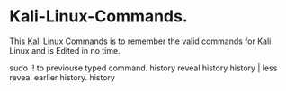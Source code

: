 # Kali-Linux-Commands.
This Kali Linux Commands is to remember the valid commands for Kali Linux and is Edited in no time.

sudo !!                      to previouse typed command.
history                      reveal history
history | less               reveal earlier history.
history
